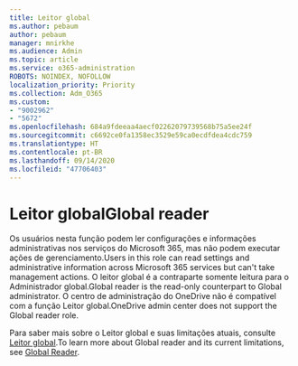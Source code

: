 ```yaml
---
title: Leitor global
ms.author: pebaum
author: pebaum
manager: mnirkhe
ms.audience: Admin
ms.topic: article
ms.service: o365-administration
ROBOTS: NOINDEX, NOFOLLOW
localization_priority: Priority
ms.collection: Adm_O365
ms.custom:
- "9002962"
- "5672"
ms.openlocfilehash: 684a9fdeeaa4aecf02262079739568b75a5ee24f
ms.sourcegitcommit: c6692ce0fa1358ec3529e59ca0ecdfdea4cdc759
ms.translationtype: HT
ms.contentlocale: pt-BR
ms.lasthandoff: 09/14/2020
ms.locfileid: "47706403"
---
```

# <a name="global-reader"></a><span data-ttu-id="43a3c-102">Leitor global</span><span class="sxs-lookup"><span data-stu-id="43a3c-102">Global reader</span></span>

<span data-ttu-id="43a3c-103">Os usuários nesta função podem ler configurações e informações administrativas nos serviços do Microsoft 365, mas não podem executar ações de gerenciamento.</span><span class="sxs-lookup"><span data-stu-id="43a3c-103">Users in this role can read settings and administrative information across Microsoft 365 services but can't take management actions.</span></span> <span data-ttu-id="43a3c-104">O leitor global é a contraparte somente leitura para o Administrador global.</span><span class="sxs-lookup"><span data-stu-id="43a3c-104">Global reader is the read-only counterpart to Global administrator.</span></span>
<span data-ttu-id="43a3c-105">O centro de administração do OneDrive não é compatível com a função Leitor global.</span><span class="sxs-lookup"><span data-stu-id="43a3c-105">OneDrive admin center does not support the Global reader role.</span></span>

<span data-ttu-id="43a3c-106">Para saber mais sobre o Leitor global e suas limitações atuais, consulte [Leitor global](https://docs.microsoft.com/azure/active-directory/users-groups-roles/directory-assign-admin-roles#global-reader).</span><span class="sxs-lookup"><span data-stu-id="43a3c-106">To learn more about Global reader and its current limitations, see [Global Reader](https://docs.microsoft.com/azure/active-directory/users-groups-roles/directory-assign-admin-roles#global-reader).</span></span>
